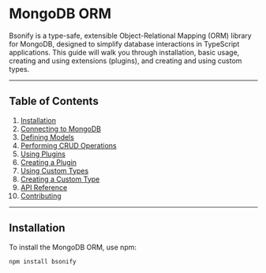 # MongoDB ORM

Bsonify is a type-safe, extensible Object-Relational Mapping (ORM) library for MongoDB, designed to simplify database interactions in TypeScript applications. This guide will walk you through installation, basic usage, creating and using extensions (plugins), and creating and using custom types.

---

## Table of Contents

1. [Installation](#installation)
2. [Connecting to MongoDB](#connecting-to-mongodb)
3. [Defining Models](#defining-models)
4. [Performing CRUD Operations](#performing-crud-operations)
5. [Using Plugins](#using-plugins)
6. [Creating a Plugin](#creating-a-plugin)
7. [Using Custom Types](#using-custom-types)
8. [Creating a Custom Type](#creating-a-custom-type)
9. [API Reference](#api-reference)
10. [Contributing](#contributing)

---

## Installation

To install the MongoDB ORM, use npm:

```bash
npm install bsonify
```
